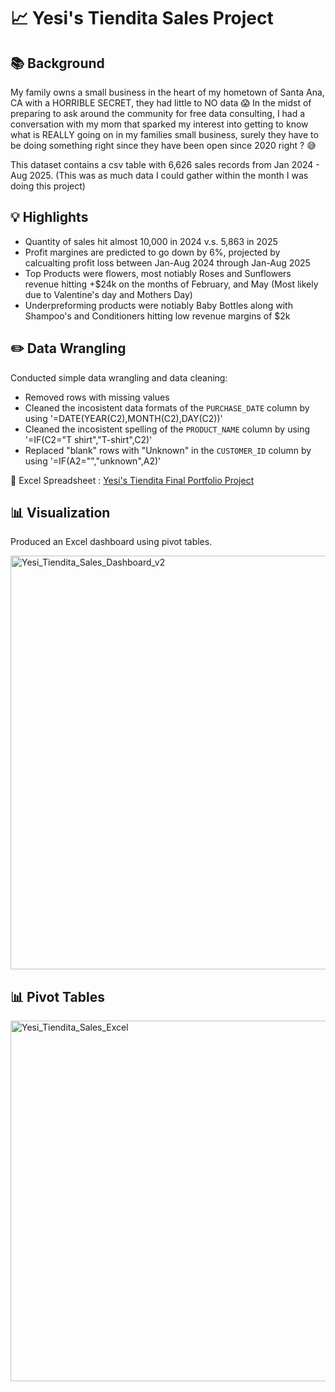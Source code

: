 # 📈 Yesi's Tiendita Sales Project
## 📚 Background

My family owns a small business in the heart of my hometown of Santa Ana, CA with a HORRIBLE SECRET, they had little to NO data 😱 In the midst of preparing to ask around the community for free data consulting, I had a conversation with my mom that sparked my interest into getting to know what is REALLY going on in my families small business, surely they have to be doing something right since they have been open since 2020 right ? 😅

This dataset contains a csv table with 6,626 sales records from Jan 2024 - Aug 2025. (This was as much data I could gather within the month I was doing this project)

## 💡 Highlights

- Quantity of sales hit almost 10,000 in 2024 v.s. 5,863 in 2025 
- Profit margines are predicted to go down by 6%, projected by calcualting profit loss between Jan-Aug 2024 through Jan-Aug 2025
- Top Products were flowers, most notiably Roses and Sunflowers revenue hitting +$24k on the months of February, and May (Most likely due to Valentine's day and Mothers Day)
- Underpreforming products were notiably Baby Bottles along with Shampoo's and Conditioners hitting low revenue margins of $2k

## ✏️ Data Wrangling

Conducted simple data wrangling and data cleaning:
- Removed rows with missing values
- Cleaned the incosistent data formats of the `PURCHASE_DATE` column by using '=DATE(YEAR(C2),MONTH(C2),DAY(C2))'
- Cleaned the incosistent spelling of the `PRODUCT_NAME` column by using '=IF(C2="T shirt","T-shirt",C2)'
- Replaced "blank" rows with "Unknown" in the `CUSTOMER_ID` column by using '=IF(A2="","unknown",A2)'

📍 Excel Spreadsheet : [Yesi's Tiendita Final Portfolio Project](https://github.com/user-attachments/files/22185684/Yesi.s.Tiendita.Final.Portfolio.Project.V4.xlsx)

## 📊 Visualization

Produced an Excel dashboard using pivot tables.

<img width="1228" height="662" alt="Yesi_Tiendita_Sales_Dashboard_v2" src="https://github.com/user-attachments/assets/129a1925-83e4-4cbe-82bd-34d91e6aa7dc" />


## 📊 Pivot Tables

<img width="1415" height="577" alt="Yesi_Tiendita_Sales_Excel" src="https://github.com/user-attachments/assets/f98cc023-663c-4a9e-bc78-b4eb0b9e32fc" />
